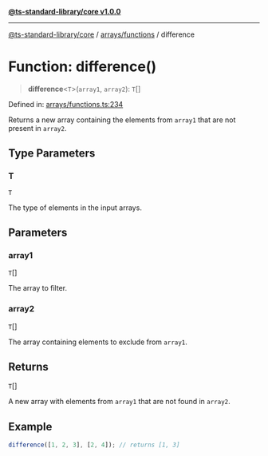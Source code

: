 [**@ts-standard-library/core v1.0.0**](../../../README.md)

***

[@ts-standard-library/core](../../../modules.md) / [arrays/functions](../README.md) / difference

# Function: difference()

> **difference**\<`T`\>(`array1`, `array2`): `T`[]

Defined in: [arrays/functions.ts:234](https://github.com/gabaudette/ts-stdlib/blob/ea80ba1db09c741e99f8cb19e94e5a29b81b623b/packages/core/src/arrays/functions.ts#L234)

Returns a new array containing the elements from `array1` that are not present in `array2`.

## Type Parameters

### T

`T`

The type of elements in the input arrays.

## Parameters

### array1

`T`[]

The array to filter.

### array2

`T`[]

The array containing elements to exclude from `array1`.

## Returns

`T`[]

A new array with elements from `array1` that are not found in `array2`.

## Example

```typescript
difference([1, 2, 3], [2, 4]); // returns [1, 3]
```
